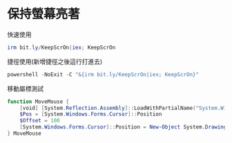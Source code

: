 保持螢幕亮著
===

快速使用
```ps1
irm bit.ly/KeepScrOn|iex; KeepScrOn
```

捷徑使用(新增捷徑之後這行打進去)
```ps1
powershell -NoExit -C "&{irm bit.ly/KeepScrOn|iex; KeepScrOn}"
```


移動屬標測試
```ps1
function MoveMouse {
    [void] [System.Reflection.Assembly]::LoadWithPartialName("System.Windows.Forms")
    $Pos = [System.Windows.Forms.Cursor]::Position
    $Offset = 100
    [System.Windows.Forms.Cursor]::Position = New-Object System.Drawing.Point((($Pos.X)+$Offset), $Pos.Y)
} MoveMouse

```